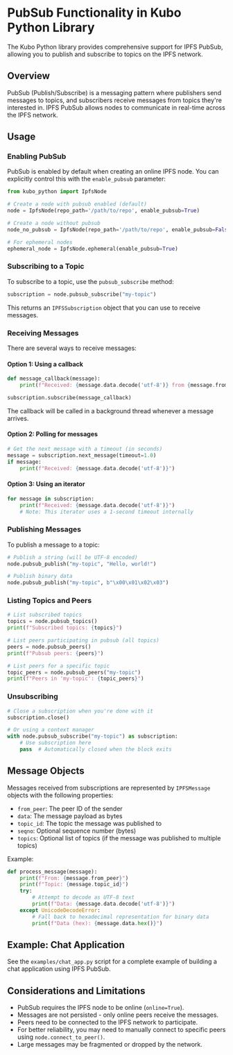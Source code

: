 # PubSub Functionality in Kubo Python Library

The Kubo Python library provides comprehensive support for IPFS PubSub, allowing you to publish and subscribe to topics on the IPFS network.

## Overview

PubSub (Publish/Subscribe) is a messaging pattern where publishers send messages to topics, and subscribers receive messages from topics they're interested in. IPFS PubSub allows nodes to communicate in real-time across the IPFS network.

## Usage

### Enabling PubSub

PubSub is enabled by default when creating an online IPFS node. You can explicitly control this with the `enable_pubsub` parameter:

```python
from kubo_python import IpfsNode

# Create a node with pubsub enabled (default)
node = IpfsNode(repo_path='/path/to/repo', enable_pubsub=True)

# Create a node without pubsub
node_no_pubsub = IpfsNode(repo_path='/path/to/repo', enable_pubsub=False)

# For ephemeral nodes
ephemeral_node = IpfsNode.ephemeral(enable_pubsub=True)
```

### Subscribing to a Topic

To subscribe to a topic, use the `pubsub_subscribe` method:

```python
subscription = node.pubsub_subscribe("my-topic")
```

This returns an `IPFSSubscription` object that you can use to receive messages.

### Receiving Messages

There are several ways to receive messages:

#### Option 1: Using a callback

```python
def message_callback(message):
    print(f"Received: {message.data.decode('utf-8')} from {message.from_peer}")

subscription.subscribe(message_callback)
```

The callback will be called in a background thread whenever a message arrives.

#### Option 2: Polling for messages

```python
# Get the next message with a timeout (in seconds)
message = subscription.next_message(timeout=1.0)
if message:
    print(f"Received: {message.data.decode('utf-8')}")
```

#### Option 3: Using an iterator

```python
for message in subscription:
    print(f"Received: {message.data.decode('utf-8')}")
    # Note: This iterator uses a 1-second timeout internally
```

### Publishing Messages

To publish a message to a topic:

```python
# Publish a string (will be UTF-8 encoded)
node.pubsub_publish("my-topic", "Hello, world!")

# Publish binary data
node.pubsub_publish("my-topic", b"\x00\x01\x02\x03")
```

### Listing Topics and Peers

```python
# List subscribed topics
topics = node.pubsub_topics()
print(f"Subscribed topics: {topics}")

# List peers participating in pubsub (all topics)
peers = node.pubsub_peers()
print(f"Pubsub peers: {peers}")

# List peers for a specific topic
topic_peers = node.pubsub_peers("my-topic")
print(f"Peers in 'my-topic': {topic_peers}")
```

### Unsubscribing

```python
# Close a subscription when you're done with it
subscription.close()

# Or using a context manager
with node.pubsub_subscribe("my-topic") as subscription:
    # Use subscription here
    pass  # Automatically closed when the block exits
```

## Message Objects

Messages received from subscriptions are represented by `IPFSMessage` objects with the following properties:

- `from_peer`: The peer ID of the sender
- `data`: The message payload as bytes
- `topic_id`: The topic the message was published to
- `seqno`: Optional sequence number (bytes)
- `topics`: Optional list of topics (if the message was published to multiple topics)

Example:

```python
def process_message(message):
    print(f"From: {message.from_peer}")
    print(f"Topic: {message.topic_id}")
    try:
        # Attempt to decode as UTF-8 text
        print(f"Data: {message.data.decode('utf-8')}")
    except UnicodeDecodeError:
        # Fall back to hexadecimal representation for binary data
        print(f"Data (hex): {message.data.hex()}")
```

## Example: Chat Application

See the `examples/chat_app.py` script for a complete example of building a chat application using IPFS PubSub.

## Considerations and Limitations

- PubSub requires the IPFS node to be online (`online=True`).
- Messages are not persisted - only online peers receive the messages.
- Peers need to be connected to the IPFS network to participate.
- For better reliability, you may need to manually connect to specific peers using `node.connect_to_peer()`.
- Large messages may be fragmented or dropped by the network.